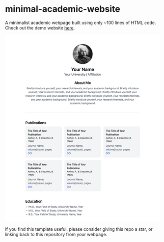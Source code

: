 # minimal-academic-website

A minimalist academic webpage built using only ~100 lines of HTML code. Check out the demo website [here](https://onpix.github.io/minimal-academic-website/).

![](screenshot.png)

If you find this template useful, please consider giving this repo a star, or linking back to this repository from your webpage.
